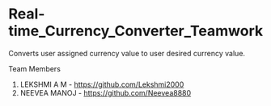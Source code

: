 # Real-time_Currency_Converter_Teamwork

Converts user assigned currency value to user desired currency value.

   Team Members
1. LEKSHMI A M  - https://github.com/Lekshmi2000  
2. NEEVEA MANOJ - https://github.com/Neevea8880 
